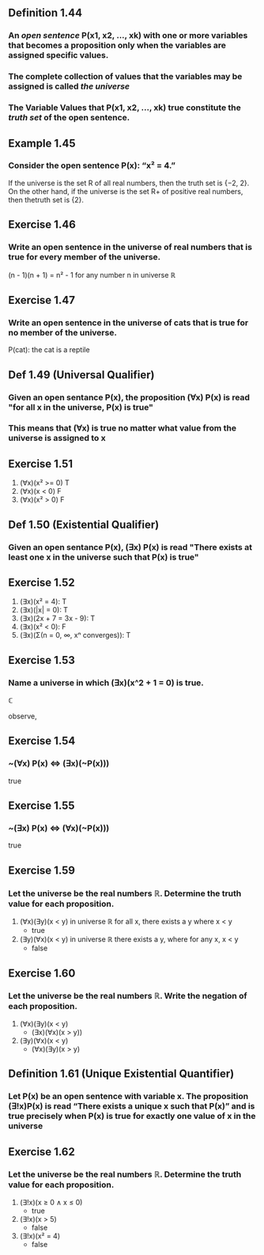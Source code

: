 
## Definition 1.44
### An _open sentence_ P(x1, x2, ..., xk) with one or more variables that becomes a proposition only when the variables are assigned specific values.
### The complete collection of values that the variables may be assigned is called _the universe_
### The Variable Values that P(x1, x2, ..., xk) true constitute the _truth set_ of the open sentence.

## Example 1.45
### Consider the open sentence P(x): “x² = 4.”
If the universe is the set R of all real numbers, then the truth set is {−2, 2}.
On the other hand, if the universe is the set R+ of positive real numbers, then thetruth set is {2}.

## Exercise 1.46
### Write an open sentence in the universe of real numbers that is true for every member of the universe.
(n - 1)(n + 1) = n² - 1 for any number n in universe ℝ

## Exercise 1.47
### Write an open sentence in the universe of cats that is true for no member of the universe.
P(cat): the cat is a reptile

## Def 1.49 (Universal Qualifier)
### Given an open sentance P(x), the proposition (∀x) P(x) is read "for all x in the universe, P(x) is true"
### This means that (∀x) is true no matter what value from the universe is assigned to x

## Exercise 1.51
1. (∀x)(x² >= 0) T
2. (∀x)(x < 0) F
3. (∀x)(x² > 0) F

## Def 1.50 (Existential Qualifier)
### Given an open sentance P(x), (∃x) P(x) is read "There exists at least  one x in the universe such that P(x) is true"

## Exercise 1.52
1. (∃x)(x² = 4): T
2. (∃x)(|x| = 0): T
3. (∃x)(2x + 7 = 3x - 9): T
4. (∃x)(x² < 0): F
5. (∃x)(Σ(n = 0, ∞, xⁿ converges)): T

## Exercise 1.53
### Name a universe in which (∃x)(x^2 + 1 = 0) is true.
ℂ

observe,
## Exercise 1.54
### ~(∀x) P(x) ⇔ (∃x)(~P(x)))
true

## Exercise 1.55
### ~(∃x) P(x) ⇔ (∀x)(~P(x)))
true

## Exercise 1.59
### Let the universe be the real numbers ℝ. Determine the truth value for each proposition.
1. (∀x)(∃y)(x < y) in universe ℝ
    for all x, there exists a y where x < y
     - true
2. (∃y)(∀x)(x < y) in universe ℝ
    there exists a y, where for any x, x < y
     - false

## Exercise 1.60
### Let the universe be the real numbers ℝ. Write the negation of each proposition.
1. (∀x)(∃y)(x < y)
    - (∃x)(∀x)(x > y))
2. (∃y)(∀x)(x < y)
    - (∀x)(∃y)(x > y)

## Definition 1.61 (Unique Existential Quantifier)
### Let P(x) be an open sentence with variable x. The proposition (∃!x)P(x) is read “There exists a unique x such that P(x)” and is true precisely when P(x) is true for exactly one value of x in the universe

## Exercise 1.62
### Let the universe be the real numbers ℝ. Determine the truth value for each proposition.
1. (∃!x)(x ≥ 0 ∧ x ≤ 0)
    - true
2. (∃!x)(x > 5)
    - false
3. (∃!x)(x² = 4)
    - false
